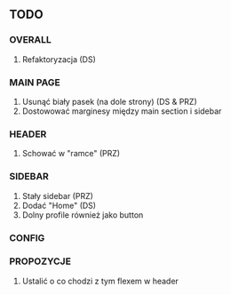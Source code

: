 ## TODO

### OVERALL
1. Refaktoryzacja (DS)

### MAIN PAGE
1. Usunąć biały pasek (na dole strony) (DS & PRZ)
2. Dostowować marginesy między main section i sidebar

### HEADER
1. Schować w "ramce" (PRZ)

### SIDEBAR
1. Stały sidebar (PRZ)
2. Dodać "Home" (DS)
3. Dolny profile również jako button
### CONFIG

### PROPOZYCJE
1. Ustalić o co chodzi z tym flexem w header